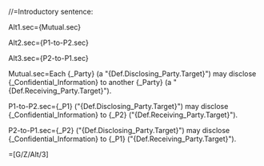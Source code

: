 //=Introductory sentence:

Alt1.sec={Mutual.sec}

Alt2.sec={P1-to-P2.sec}

Alt3.sec={P2-to-P1.sec}

Mutual.sec=Each {_Party} (a "{Def.Disclosing_Party.Target}") may disclose {_Confidential_Information} to another {_Party} (a "{Def.Receiving_Party.Target}").

P1-to-P2.sec={_P1} ("{Def.Disclosing_Party.Target}") may disclose {_Confidential_Information} to {_P2} ("{Def.Receiving_Party.Target}").

P2-to-P1.sec={_P2} ("{Def.Disclosing_Party.Target}") may disclose {_Confidential_Information} to {_P1} ("{Def.Receiving_Party.Target}").

=[G/Z/Alt/3]
